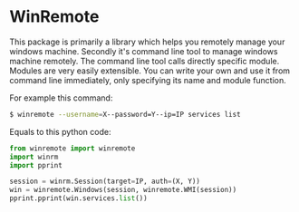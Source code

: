 # WinRemote

This package is primarily a library which helps you remotely manage your
windows machine. Secondly it's command line tool to manage windows machine
remotely. The command line tool calls directly specific module. Modules are
very easily extensible. You can write your own and use it from command line
immediately, only specifying its name and module function.

For example this command:
```bash
$ winremote --username=X--password=Y--ip=IP services list
```

Equals to this python code:
```python
from winremote import winremote
import winrm
import pprint

session = winrm.Session(target=IP, auth=(X, Y))
win = winremote.Windows(session, winremote.WMI(session))
pprint.pprint(win.services.list())
```
